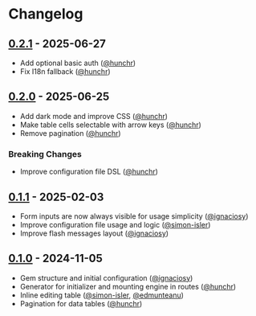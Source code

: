 # Changelog

<!-- ## [Unreleased](https://github.com/renuo/hotsheet/compare/v0.1.0..HEAD) -->

## [0.2.1](https://github.com/renuo/hotsheet/releases/tag/v0.2.1) - 2025-06-27

- Add optional basic auth ([@hunchr])
- Fix I18n fallback ([@hunchr])

## [0.2.0](https://github.com/renuo/hotsheet/releases/tag/v0.2.0) - 2025-06-25

- Add dark mode and improve CSS ([@hunchr])
- Make table cells selectable with arrow keys ([@hunchr])
- Remove pagination ([@hunchr])

### Breaking Changes

- Improve configuration file DSL ([@hunchr])

## [0.1.1](https://github.com/renuo/hotsheet/releases/tag/v0.1.1) - 2025-02-03

- Form inputs are now always visible for usage simplicity ([@ignaciosy])
- Improve configuration file usage and logic ([@simon-isler])
- Improve flash messages layout ([@ignaciosy])

## [0.1.0](https://github.com/renuo/hotsheet/releases/tag/v0.1.0) - 2024-11-05

- Gem structure and initial configuration ([@ignaciosy])
- Generator for initializer and mounting engine in routes ([@hunchr])
- Inline editing table ([@simon-isler], [@edmunteanu])
- Pagination for data tables ([@hunchr])

[@edmunteanu]: https://github.com/edmunteanu
[@hunchr]: https://github.com/hunchr
[@ignaciosy]: https://github.com/ignaciosy
[@simon-isler]: https://github.com/simon-isler
